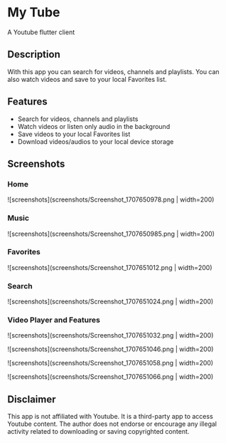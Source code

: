 # My Tube

 A Youtube flutter client

## Description

 With this app you can search for videos, channels and playlists. You can also watch videos and save to your local Favorites list.

## Features

- Search for videos, channels and playlists
- Watch videos or listen only audio in the background
- Save videos to your local Favorites list
- Download videos/audios to your local device storage

## Screenshots

### Home

![screenshots](screenshots/Screenshot_1707650978.png | width=200)

### Music

![screenshots](screenshots/Screenshot_1707650985.png | width=200)

### Favorites

![screenshots](screenshots/Screenshot_1707651012.png | width=200)

### Search

![screenshots](screenshots/Screenshot_1707651024.png | width=200)

### Video Player and Features

![screenshots](screenshots/Screenshot_1707651032.png | width=200)

![screenshots](screenshots/Screenshot_1707651046.png | width=200)

![screenshots](screenshots/Screenshot_1707651058.png | width=200)

![screenshots](screenshots/Screenshot_1707651066.png | width=200)

## Disclaimer

This app is not affiliated with Youtube. It is a third-party app to access Youtube content.
The author does not endorse or encourage any illegal activity related to downloading or saving copyrighted content.
